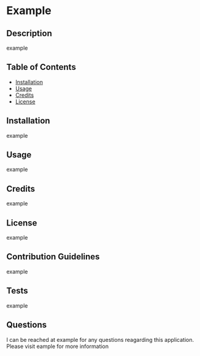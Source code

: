 
# Example

## Description
        
example

## Table of Contents 
       
- [Installation](#installation)
- [Usage](#usage)
- [Credits](#credits)
- [License](#license)

## Installation
        
example

## Usage
        
example
            
## Credits
        
example

## License
        
example
        
## Contribution Guidelines

example
        
## Tests
        
example

## Questions

I can be reached at example for any questions reagarding this application.
Please visit eample for more information